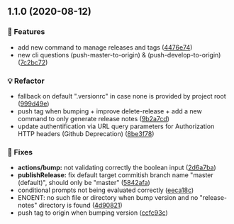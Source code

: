 ## 1.1.0 (2020-08-12)


### 🤩 Features

* add new command to manage releases and tags ([4476e74](https://github.com/jayrchamp/mah-scripts/commit/4476e74fa757c810c6e0c60c42a0097c09b415f1))
* new cli questions (push-master-to-origin) & (push-develop-to-origin) ([7c2bc72](https://github.com/jayrchamp/mah-scripts/commit/7c2bc7270527c79f2a6d356a696a74e2c66d14f9))


### 💡 Refactor

* fallback on default ".versionrc" in case none is provided by project root ([999d49e](https://github.com/jayrchamp/mah-scripts/commit/999d49ebb7911b403487707b9e76ac371638c2ca))
* push tag when bumping + improve delete-release  + add a new command to only generate release notes ([9b2a7cd](https://github.com/jayrchamp/mah-scripts/commit/9b2a7cd3554b5260546a1587aa9738a8aab4721b))
* update authentification via URL query parameters for Authorization HTTP headers (Github Deprecation) ([8be3f78](https://github.com/jayrchamp/mah-scripts/commit/8be3f78f16494a4825bc82f384182da64cefc933))


### 🐞 Fixes

* **actions/bump:** not validating correctly the boolean input ([2d6a7ba](https://github.com/jayrchamp/mah-scripts/commit/2d6a7ba59126daaff9a04d6ed1d826f511fe49f6))
* **publishRelease:** fix default target commitish branch name "master (default)", should only be "master" ([5842afa](https://github.com/jayrchamp/mah-scripts/commit/5842afa973969b343744a938637388b0aa45230d))
* conditional prompts not being evaluated correctly ([eeca18c](https://github.com/jayrchamp/mah-scripts/commit/eeca18c60a7f02b9a316352d41d7e519bf9aa137))
* ENOENT: no such file or directory when bump version and no "release-notes" directory is found ([4d90821](https://github.com/jayrchamp/mah-scripts/commit/4d9082187ba527a31dedc5576f99bf12d23604ef))
* push tag to origin when bumping version ([ccfc93c](https://github.com/jayrchamp/mah-scripts/commit/ccfc93c2311e0a76237035122e576fbe1162d28f))

